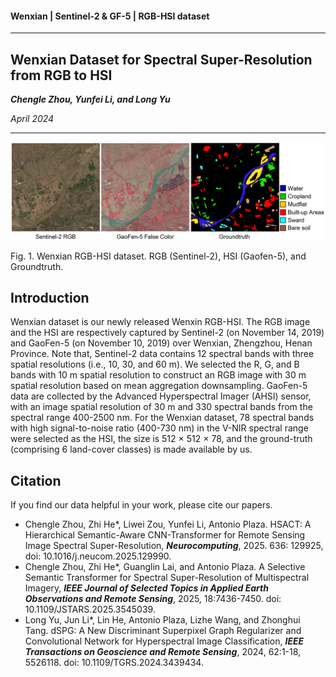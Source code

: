 #### Wenxian | Sentinel-2 & GF-5 | RGB-HSI dataset
---
## Wenxian Dataset for Spectral Super-Resolution from RGB to HSI

***Chengle Zhou, Yunfei Li, and Long Yu***

*April 2024*

---

![image](https://github.com/chengle-zhou/MY-IMAGE/blob/29310b9f10654bcac872d91b97311271a577d6e9/Wenxian/image-2.png)

Fig. 1. Wenxian RGB-HSI dataset. RGB (Sentinel-2), HSI (Gaofen-5), and Groundtruth.

## Introduction

Wenxian dataset is our newly released Wenxin RGB-HSI. The RGB image and the HSI are respectively captured by Sentinel-2 (on November 14, 2019) and GaoFen-5 (on November 10, 2019) over Wenxian, Zhengzhou, Henan Province. Note that, Sentinel-2 data contains 12 spectral bands with three spatial resolutions (i.e., 10, 30, and 60 m). We selected the R, G, and B bands with 10 m spatial resolution to construct an RGB image with 30 m spatial resolution based on mean aggregation downsampling. GaoFen-5 data are collected by the Advanced Hyperspectral Imager (AHSI) sensor, with an image spatial resolution of 30 m and 330 spectral bands from the spectral range 400-2500 nm. For the Wenxian dataset, 78 spectral bands with high signal-to-noise ratio (400-730 nm) in the V-NIR spectral range were selected as the HSI, the size is 512 × 512 × 78, and the ground-truth (comprising 6 land-cover classes) is made available by us.


## Citation

If you find our data helpful in your work, please cite our papers.

* Chengle Zhou, Zhi He*, Liwei Zou, Yunfei Li, Antonio Plaza. HSACT: A Hierarchical Semantic-Aware CNN-Transformer for Remote Sensing Image Spectral Super-Resolution, ***Neurocomputing***, 2025. 636: 129925, doi: 10.1016/j.neucom.2025.129990.
* Chengle Zhou, Zhi He*, Guanglin Lai, and Antonio Plaza. A Selective Semantic Transformer for Spectral Super-Resolution of Multispectral Imagery, ***IEEE Journal of Selected Topics in Applied Earth Observations and Remote Sensing***, 2025, 18:7436-7450. doi: 10.1109/JSTARS.2025.3545039.
* Long Yu, Jun Li*, Lin He, Antonio Plaza, Lizhe Wang, and Zhonghui Tang. dSPG: A New Discriminant Superpixel Graph Regularizer and Convolutional Network for Hyperspectral Image Classification, ***IEEE Transactions on Geoscience and Remote Sensing***, 2024, 62:1-18, 5526118. doi: 10.1109/TGRS.2024.3439434.

